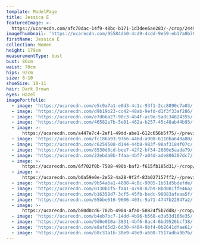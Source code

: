 ```yaml
---
template: ModelPage
title: Jessica E
featuredImage: >-
  https://ucarecdn.com/afc70dac-14f9-48bc-b171-1d3dee6ae283/-/crop/2449x1282/0,0/-/preview/
imageThumbnail: 'https://ucarecdn.com/95584db0-4cd9-4cdd-9e59-eb17a0b70d27/'
firstName: Jessica E
collection: Women
height: 179cm
measurementType: bust
bust: 86cm
waist: 70cm
hips: 92cm
size: 8-10
shoeSize: 10-11
hair: Dark Brown
eyes: Hazel
imagePortfolio:
  - image: 'https://ucarecdn.com/e5c9a7a1-e0d3-4c1c-93f1-2cc8890c7a03/'
  - image: 'https://ucarecdn.com/d9b19b23-cc42-48ab-9efd-d1f3f33af286/'
  - image: 'https://ucarecdn.com/e7dbba27-90c3-4b4f-ac9e-5adc34824355/'
  - image: 'https://ucarecdn.com/46582e7b-5e01-462a-b257-45c48ab44b93/'
  - image: >-
      https://ucarecdn.com/a447e7c4-2ef1-49dd-abe1-612c656b5f75/-/preview/-/rotate/270/
  - image: 'https://ucarecdn.com/fc186a93-9766-446d-a900-6110ba640a80/'
  - image: 'https://ucarecdn.com/c6259508-d144-44b8-983f-98af3184f07c/'
  - image: 'https://ucarecdn.com/8530d8cd-bee7-42f2-bf54-2680e5aada79/'
  - image: 'https://ucarecdn.com/22ebda0b-f4aa-4bf7-a04d-ade806307dc7/'
  - image: >-
      https://ucarecdn.com/6f702f0b-7508-490b-baf2-f615fb185d31/-/crop/1434x2000/289,0/-/preview/
  - image: >-
      https://ucarecdn.com/b0a59e0e-2e52-4a28-9f2f-83b027157ff2/-/preview/-/rotate/270/
  - image: 'https://ucarecdn.com/9b54a6a1-4888-4c8c-9005-1b51d5bdefde/'
  - image: 'https://ucarecdn.com/0130b1f5-fa41-4798-87b9-8bd001ffe46a/'
  - image: 'https://ucarecdn.com/b16358d7-3cf5-45fb-bedc-96083afeaa5f/'
  - image: 'https://ucarecdn.com/65bbe616-9606-403c-9a71-4747b22847a2/'
  - image: >-
      https://ucarecdn.com/b80d0cd6-702b-4904-afa0-58824f5b7dd8/-/crop/641x960/162,0/-/preview/
  - image: 'https://ucarecdn.com/b4eb7bc7-14dd-4b96-b568-e3a53d166e35/'
  - image: 'https://ucarecdn.com/9d0e010a-3831-4bf6-8ac4-6bd9526bcf38/'
  - image: 'https://ucarecdn.com/e8afd5d2-6d30-4404-9bf4-0b2641dfae61/'
  - image: 'https://ucarecdn.com/b8c31a1b-30e9-49e9-a608-7517adba9b7b/'
---
```


